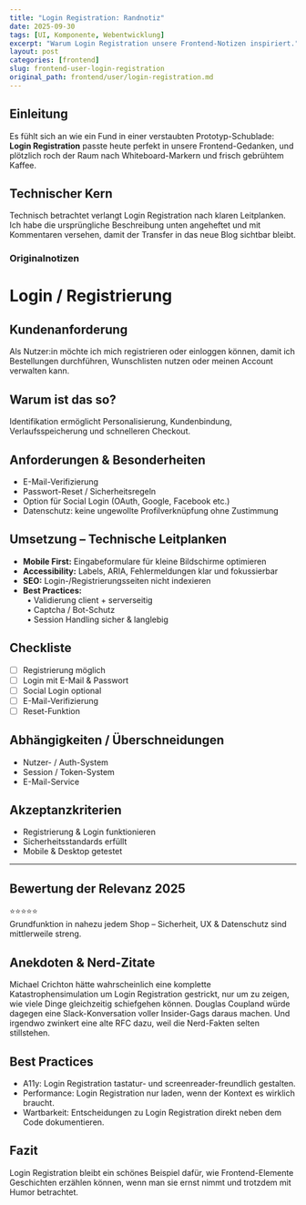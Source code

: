 ```yaml
---
title: "Login Registration: Randnotiz"
date: 2025-09-30
tags: [UI, Komponente, Webentwicklung]
excerpt: "Warum Login Registration unsere Frontend-Notizen inspiriert."
layout: post
categories: [frontend]
slug: frontend-user-login-registration
original_path: frontend/user/login-registration.md
---
```


## Einleitung
Es fühlt sich an wie ein Fund in einer verstaubten Prototyp-Schublade: **Login Registration** passte heute perfekt in unsere Frontend-Gedanken, und plötzlich roch der Raum nach Whiteboard-Markern und frisch gebrühtem Kaffee.

## Technischer Kern
Technisch betrachtet verlangt Login Registration nach klaren Leitplanken. Ich habe die ursprüngliche Beschreibung unten angeheftet und mit Kommentaren versehen, damit der Transfer in das neue Blog sichtbar bleibt.

### Originalnotizen
# Login / Registrierung

## Kundenanforderung  
Als Nutzer:in möchte ich mich registrieren oder einloggen können, damit ich Bestellungen durchführen, Wunschlisten nutzen oder meinen Account verwalten kann.

## Warum ist das so?  
Identifikation ermöglicht Personalisierung, Kundenbindung, Verlaufsspeicherung und schnelleren Checkout.

## Anforderungen & Besonderheiten  
- E-Mail-Verifizierung  
- Passwort-Reset / Sicherheitsregeln  
- Option für Social Login (OAuth, Google, Facebook etc.)  
- Datenschutz: keine ungewollte Profilverknüpfung ohne Zustimmung  

## Umsetzung – Technische Leitplanken  
- **Mobile First:** Eingabeformulare für kleine Bildschirme optimieren  
- **Accessibility:** Labels, ARIA, Fehlermeldungen klar und fokussierbar  
- **SEO:** Login-/Registrierungsseiten nicht indexieren  
- **Best Practices:**  
 • Validierung client + serverseitig  
 • Captcha / Bot-Schutz  
 • Session Handling sicher & langlebig  

## Checkliste  
- [ ] Registrierung möglich  
- [ ] Login mit E-Mail & Passwort  
- [ ] Social Login optional  
- [ ] E-Mail-Verifizierung  
- [ ] Reset-Funktion  

## Abhängigkeiten / Überschneidungen  
- Nutzer- / Auth-System  
- Session / Token-System  
- E-Mail-Service  

## Akzeptanzkriterien  
- Registrierung & Login funktionieren  
- Sicherheitsstandards erfüllt  
- Mobile & Desktop getestet  

---

## Bewertung der Relevanz 2025  
⭐⭐⭐⭐⭐  
Grundfunktion in nahezu jedem Shop – Sicherheit, UX & Datenschutz sind mittlerweile streng.

## Anekdoten & Nerd-Zitate
Michael Crichton hätte wahrscheinlich eine komplette Katastrophensimulation um Login Registration gestrickt, nur um zu zeigen, wie viele Dinge gleichzeitig schiefgehen können. Douglas Coupland würde dagegen eine Slack-Konversation voller Insider-Gags daraus machen. Und irgendwo zwinkert eine alte RFC dazu, weil die Nerd-Fakten selten stillstehen.

## Best Practices
- A11y: Login Registration tastatur- und screenreader-freundlich gestalten.
- Performance: Login Registration nur laden, wenn der Kontext es wirklich braucht.
- Wartbarkeit: Entscheidungen zu Login Registration direkt neben dem Code dokumentieren.

## Fazit
Login Registration bleibt ein schönes Beispiel dafür, wie Frontend-Elemente Geschichten erzählen können, wenn man sie ernst nimmt und trotzdem mit Humor betrachtet.
